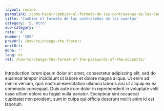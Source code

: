 ```yaml
---
layout: recipe
permalink: /como-hacer/cambiar-el-formato-de-las-contrasenas-de-las-cuentas/
title: 'Cambiar el formato de las contraseñas de las cuentas'
category: '5. Otro'
sub-category: ''
rate: '4'
number: '505'
prevUrl: /how-to/change-the-footer/
nextUrl:
done: ''
lang: es
ref: /how-to/change-the-format-of-the-passwords-of-the-accounts/
---
```


Introduction lorem ipsum dolor sit amet, consectetur adipiscing elit, sed do eiusmod tempor incididunt ut labore et dolore magna aliqua. Ut enim ad minim veniam, quis nostrud exercitation ullamco laboris nisi ut aliquip ex ea commodo consequat. Duis aute irure dolor in reprehenderit in voluptate velit esse cillum dolore eu fugiat nulla pariatur. Excepteur sint occaecat cupidatat non proident, sunt in culpa qui officia deserunt mollit anim id est laborum.

